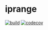 # iprange

[![build](https://img.shields.io/github/workflow/status/russtone/iprange/Build%20and%20test)](https://github.com/russtone/iprange/actions?query=workflow%3A%22Build+and+test%22)
[![codecov](https://img.shields.io/codecov/c/gh/russtone/iprange.svg)](https://codecov.io/gh/russtone/iprange)

